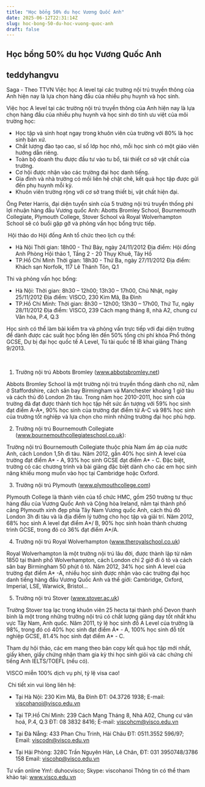 ```yaml
---
title: "Học bổng 50% du học Vương Quốc Anh"
date: 2025-06-12T22:31:14Z
slug: hoc-bong-50-du-hoc-vuong-quoc-anh
draft: false
---
```


## Học bổng 50% du học Vương Quốc Anh

## teddyhangvu

Saga - Theo TTVN
Việc học A level tại các trường nội trú truyền thông của Anh hiện nay là lựa chọn hàng đầu của nhiều phụ huynh và học sinh.

Việc học A level tại các trường nội trú truyền thông của Anh hiện nay là lựa chọn hàng đầu của nhiều phụ huynh và học sinh do tính ưu việt của môi trường học:

- Học tập và sinh hoạt ngay trong khuôn viên của trường với 80% là học sinh bản xứ.
- Chất lượng đào tạo cao, sĩ số lớp học nhỏ, mỗi học sinh có một giáo viên hướng dẫn riêng.
- Toàn bộ doanh thu được đầu tư vào tu bổ, tái thiết cơ sở vật chất của trường.
- Cơ hội được nhận vào các trường đại học danh tiếng.
- Gia đình và nhà trường có mối liên hệ chặt chẽ, kết quả học tập được gửi đến phụ huynh mỗi kỳ.
- Khuôn viên trường rộng với cơ sở trang thiết bị, vật chất hiện đại.

Ông Peter Harris, đại diện tuyển sinh của 5 trường nội trú truyền thống phi lợi nhuận hàng đầu Vương quốc Anh: Abotts Bromley School, Bournemouth Collegiate, Plymouth College, Stover School và Royal Wolverhampton School sẽ có buổi gặp gỡ và phỏng vấn học bổng trực tiếp.
 
​
Hội thảo do Hội đồng Anh tổ chức theo lịch cụ thể:

+ Hà Nội
Thời gian: 18h00 - Thứ Bảy, ngày 24/11/2012
Địa điểm: Hội đồng Anh
Phòng Hội thảo 1, Tầng 2 - 20 Thụy Khuê, Tây Hồ         
+ TP.Hồ Chí Minh
Thời gian: 18h30 - Thứ Ba, ngày 27/11/2012
Địa điểm: Khách sạn Norfolk, 117 Lê Thánh Tôn, Q.1  
   
Thi và phỏng vấn học bổng:

+ Hà Nội:
Thời gian: 8h30 – 12h00; 13h30 – 17h00, Chủ Nhật, ngày 25/11/2012
Địa điểm: VISCO, 230 Kim Mã, Ba Đình
+ TP.Hồ Chí Minh:
Thời gian: 8h30 – 12h00; 13h30 – 17h00, Thứ Tư, ngày 28/11/2012
Địa điểm: VISCO, 239 Cách mạng tháng 8, nhà A2, chung cư Văn hóa, P.4, Q.3
   
Học sinh có thể làm bài kiểm tra và phỏng vấn trực tiếp với đại diện trường để dành được các suất học bổng lên đến 50% tổng chi phí khóa Phổ thông GCSE, Dự bị đại học quốc tế A Level, Tú tài quốc tế IB khai giảng Tháng 9/2013.
 
​
1. Trường nội trú Abbots Bromley (www.abbotsbromley.net)

Abbots Bromley School là một trường nội trú truyền thống dành cho nữ, nằm ở Staffordshire, cách sân bay Birmingham và Manchester khoảng 1 giờ tàu và cách thủ đô London 2h tàu. Trong năm học 2010-2011, học sinh của trường đã đạt được thành tích học tập hết sức ấn tượng với 59% học sinh đạt điểm A-A*, 90% học sinh của trường đạt điểm từ A-C và 98% học sinh của trường tốt nghiệp và lựa chọn cho mình những trường đại học phù hợp.

2. Trường nội trú Bournemouth Collegiate (www.bournemouthcollegiateschool.co.uk):

Trường nội trú Bournemouth Collegiate thuộc phía Nam ấm áp của nước Anh, cách London 1,5h đi tàu. Năm 2012, gần 40% học sinh A level của trường đạt điểm A* - A, 93% học sinh GCSE đạt điểm A* - C. Đặc biệt, trường có các chương trình và bài giảng đặc biệt dành cho các em học sinh năng khiếu mong muốn vào học tại Cambridge hoặc Oxford.

3. Trường nội trú Plymouth (www.plymouthcollege.com)

Plymouth College là thành viên của tổ chức HMC, gồm 250 trường tư thục hàng đầu của Vương Quốc Anh và Cộng hòa Ireland, nằm tại thành phố cảng Plymouth xinh đẹp phía Tây Nam Vương quốc Anh, cách thủ đô London 3h đi tàu và là địa điểm lý tưởng cho học tập và giải trí. Năm 2012, 68% học sinh A level đạt điểm A*/ B, 90% học sinh hoàn thành chương trình GCSE, trong đó có 36% đạt điểm A*/A.

4. Trường nội trú Royal Wolverhampton (www.theroyalschool.co.uk)

Royal Wolverhampton là một trường nội trú lâu đời, được thành lập từ năm 1850 tại thành phố Wolverhampton, cách London chỉ 2 giờ đi ô tô và cách sân bay Birmingham 50 phút ô tô. Năm 2012, 34% học sinh A level của trường đạt điểm A* -A, nhiều học sinh được nhận vào các trường đại học danh tiếng hàng đầu Vương Quốc Anh và thế giới: Cambridge, Oxford, Imperial, LSE, Warwick, Bristol…

5. Trường nội trú Stover (www.stover.ac.uk)

Trường Stover toạ lạc trong khuôn viên 25 hecta tại thành phố Devon thanh bình là một trong những trường nội trú có chất lượng giảng dạy tốt nhất khu vực Tây Nam, Anh quốc. Năm 2011, tỷ lệ học sinh đỗ A Level của trường là 98%, trong đó có 40% học sinh đạt điểm A* - A, 100% học sinh đỗ tốt nghiệp GCSE, 81.4% học sinh đạt điểm A* - C.

Tham dự hội thảo, các em mang theo bản copy kết quả học tập mới nhất, giấy khen, giấy chứng nhận tham gia kỳ thi học sinh giỏi và các chứng chỉ tiếng Anh IELTS/TOEFL (nếu có).

VISCO miễn 100% dịch vụ phí, tỷ lệ visa cao!
 
​
Chi tiết xin vui lòng liên hệ:

+ Tại Hà Nội: 230 Kim Mã, Ba Đình
ĐT: 04.3726 1938; E-mail: viscohanoi@visco.edu.vn

+ Tại TP.Hồ Chí Minh: 239 Cách Mạng Tháng 8, Nhà A02, Chung cư văn hoá, P.4, Q.3
ĐT: 08 3832 8416; E-mail: viscohcm@visco.edu.vn

+ Tại Đà Nẵng: 433 Phan Chu Trinh, Hải Châu
ĐT: 0511.3552 596/97; Email: viscodn@visco.edu.vn

+ Tại Hải Phòng: 328C Trần Nguyên Hãn, Lê Chân, ĐT: 031 3950748/3786 158
Email: viscohp@visco.edu.vn

Tư vấn online Ym!: duhocvisco; Skype: viscohanoi
Thông tin có thể tham khảo tại: www.visco.edu.vn